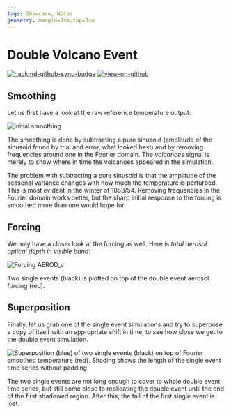 ```yaml
---
tags: Showcase, Notes
geometry: margin=3cm,top=3cm
---
```


# Double Volcano Event

[![hackmd-github-sync-badge](https://hackmd.io/j4L-EIhRQqGdl5KmiIZ-_w/badge)](https://hackmd.io/@engeir/BkbwDbxAq)
[![view-on-github](https://img.shields.io/badge/View%20on-GitHub-yellowgreen)](https://github.com/engeir/hack-md-notes/blob/main/double-overlap.md)

## Smoothing

Let us first have a look at the raw reference temperature output:

![Initial
smoothing](https://raw.githubusercontent.com/engeir/hack-md-notes/a19bdfc5ad051cd259bd9741e67e1bf3ebe1e718/assets/pic/double-overlap/double-overlap-temp-smoothing.png
"Initial smoothing")

The smoothing is done by subtracting a pure sinusoid (amplitude of the sinusoid found by
trial and error, what looked best) and by removing frequencies around one in the
Fourier domain. The _volcanoes_ signal is merely to show where in time the volcanoes
appeared in the simulation.

The problem with subtracting a pure sinusoid is that the amplitude of the seasonal
variance changes with how much the temperature is perturbed. This is most evident in the
winter of 1853/54. Removing frequencies in the Fourier domain works better, but the
sharp initial response to the forcing is smoothed more than one would hope for.

## Forcing

We may have a closer look at the forcing as well. Here is _total aerosol optical depth
in visible band_:

![Forcing
AEROD_v](https://raw.githubusercontent.com/engeir/hack-md-notes/a19bdfc5ad051cd259bd9741e67e1bf3ebe1e718/assets/pic/double-overlap/double-overlap-aerod_v.png
"Forcing AEROD_v")

Two single events (black) is plotted on top of the double event aerosol forcing (red).

## Superposition

Finally, let us grab one of the single event simulations and try to superpose a copy of
itself with an appropriate shift in time, to see how close we get to the double event
simulation.

![Superposition (blue) of two single events (black) on top of Fourier smoothed
temperature (red). Shading shows the length of the single event time series without
padding](https://raw.githubusercontent.com/engeir/hack-md-notes/a19bdfc5ad051cd259bd9741e67e1bf3ebe1e718/assets/pic/double-overlap/double-overlap-superpose.png
"Superposition (blue) of two single events (black) on top of Fourier smoothed
temperature (red). Shading shows the length of the single event time series without
padding")

The two single events are not long enough to cover to whole double event time series,
but still come close to replicating the double event until the end of the first shadowed
region. After this, the tail of the first single event is lost.
